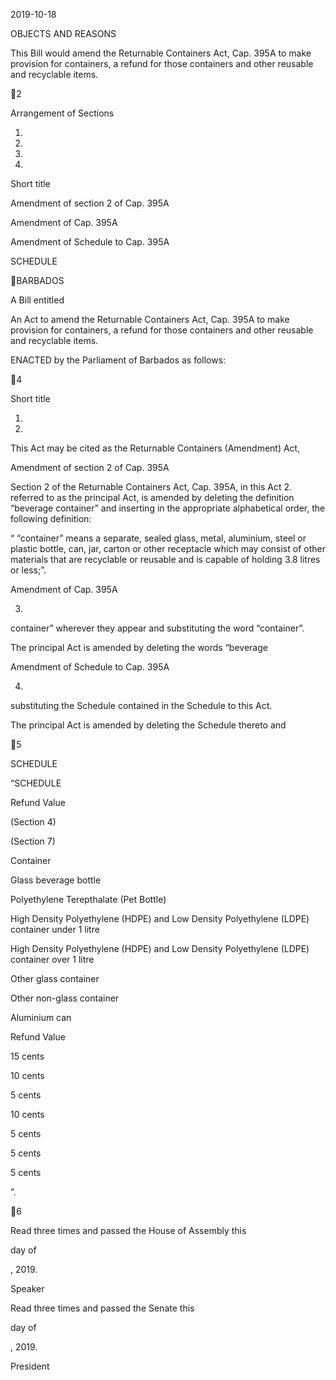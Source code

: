 2019-10-18

OBJECTS AND REASONS

This Bill would amend the Returnable Containers Act, Cap. 395A to make
provision for containers, a refund for those containers and other reusable and
recyclable items.

2

Arrangement of Sections

1.

2.

3.

4.

Short title

Amendment of section 2 of Cap. 395A

Amendment of Cap. 395A

Amendment of Schedule to Cap. 395A

SCHEDULE

BARBADOS

A Bill entitled

An  Act  to  amend  the  Returnable  Containers  Act,  Cap.  395A  to  make
provision for containers, a refund for those containers and other reusable and
recyclable items.

ENACTED by the Parliament of Barbados as follows:

4

Short title

1.
2019.

This Act may be cited as the Returnable Containers (Amendment) Act,

Amendment of section 2 of Cap. 395A

Section 2 of the Returnable Containers Act, Cap. 395A, in this Act
2.
referred to as the principal Act, is amended by deleting the definition “beverage
container” and inserting in the appropriate alphabetical order, the following
definition:

“ “container” means a separate, sealed glass, metal, aluminium, steel
or plastic bottle, can, jar, carton or other receptacle which may
consist  of  other  materials  that  are  recyclable  or  reusable  and  is
capable of holding 3.8 litres or less;”.

Amendment of Cap. 395A

3.
container” wherever they appear and substituting the word “container”.

The  principal  Act  is  amended  by  deleting  the  words  “beverage

Amendment of Schedule to Cap. 395A

4.
substituting the Schedule contained in the Schedule to this Act.

The principal Act is amended by deleting the Schedule thereto and

5

SCHEDULE

“SCHEDULE

Refund Value

(Section 4)

(Section 7)

Container

Glass beverage bottle

Polyethylene Terepthalate (Pet Bottle)

High Density Polyethylene (HDPE) and
Low Density
Polyethylene (LDPE) container under 1
litre

High Density Polyethylene (HDPE) and
Low Density
Polyethylene (LDPE) container over 1
litre

Other glass container

Other non-glass container

Aluminium can

Refund Value

15 cents

10 cents

5 cents

10 cents

5 cents

5 cents

5 cents

”.

6

Read three times and passed the House of Assembly this

day of

, 2019.

Speaker

Read three times and passed the Senate this

day of

, 2019.

President

